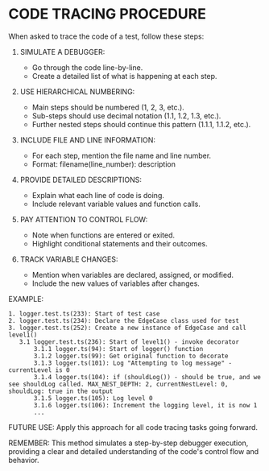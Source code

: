 # CODE TRACING PROCEDURE

When asked to trace the code of a test, follow these steps:

1. SIMULATE A DEBUGGER:
   - Go through the code line-by-line.
   - Create a detailed list of what is happening at each step.

2. USE HIERARCHICAL NUMBERING:
   - Main steps should be numbered (1, 2, 3, etc.).
   - Sub-steps should use decimal notation (1.1, 1.2, 1.3, etc.).
   - Further nested steps should continue this pattern (1.1.1, 1.1.2, etc.).

3. INCLUDE FILE AND LINE INFORMATION:
   - For each step, mention the file name and line number.
   - Format: filename(line_number): description

4. PROVIDE DETAILED DESCRIPTIONS:
   - Explain what each line of code is doing.
   - Include relevant variable values and function calls.

5. PAY ATTENTION TO CONTROL FLOW:
   - Note when functions are entered or exited.
   - Highlight conditional statements and their outcomes.

6. TRACK VARIABLE CHANGES:
   - Mention when variables are declared, assigned, or modified.
   - Include the new values of variables after changes.

EXAMPLE:

```
1. logger.test.ts(233): Start of test case
2. logger.test.ts(234): Declare the EdgeCase class used for test
3. logger.test.ts(252): Create a new instance of EdgeCase and call level1()
   3.1 logger.test.ts(236): Start of level1() - invoke decorator
       3.1.1 logger.ts(94): Start of logger() function
       3.1.2 logger.ts(99): Get original function to decorate
       3.1.3 logger.ts(101): Log "Attempting to log message" - currentLevel is 0
       3.1.4 logger.ts(104): if (shouldLog()) - should be true, and we see shouldLog called. MAX_NEST_DEPTH: 2, currentNestLevel: 0, shouldLog: true in the output
       3.1.5 logger.ts(105): Log level 0
       3.1.6 logger.ts(106): Increment the logging level, it is now 1
       ...
```

FUTURE USE: Apply this approach for all code tracing tasks going forward.

REMEMBER: This method simulates a step-by-step debugger execution, providing a clear and detailed understanding of the code's control flow and behavior.

